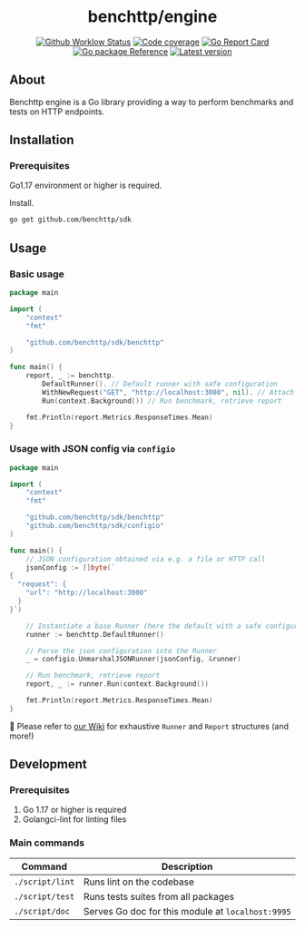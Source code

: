 <h1 align="center">benchttp/engine</h1>

<p align="center">
  <a href="https://github.com/benchttp/engine/actions/workflows/ci.yml?query=branch%3Amain">
    <img alt="Github Worklow Status" src="https://img.shields.io/github/actions/workflow/status/benchttp/engine/ci.yml?branch=main"></a>
  <a href="https://codecov.io/gh/benchttp/engine">
    <img alt="Code coverage" src="https://img.shields.io/codecov/c/gh/benchttp/engine?label=coverage"></a>
  <a href="https://goreportcard.com/report/github.com/benchttp/sdk">
    <img alt="Go Report Card" src="https://goreportcard.com/badge/github.com/benchttp/sdk" /></a>
  <br />
  <a href="https://pkg.go.dev/github.com/benchttp/sdk#section-documentation">
    <img alt="Go package Reference" src="https://img.shields.io/badge/pkg-reference-informational?logo=go" /></a>
  <a href="https://github.com/benchttp/sdk/releases">
    <img alt="Latest version" src="https://img.shields.io/github/v/tag/benchttp/engine?label=release"></a>
</p>

## About

Benchttp engine is a Go library providing a way to perform benchmarks and tests
on HTTP endpoints.

## Installation

### Prerequisites

Go1.17 environment or higher is required.

Install.

```txt
go get github.com/benchttp/sdk
```

## Usage

### Basic usage

```go
package main

import (
    "context"
    "fmt"

    "github.com/benchttp/sdk/benchttp"
)

func main() {
    report, _ := benchttp.
        DefaultRunner(). // Default runner with safe configuration
        WithNewRequest("GET", "http://localhost:3000", nil). // Attach request
        Run(context.Background()) // Run benchmark, retrieve report

    fmt.Println(report.Metrics.ResponseTimes.Mean)
}
```

### Usage with JSON config via `configio`

```go
package main

import (
    "context"
    "fmt"

    "github.com/benchttp/sdk/benchttp"
    "github.com/benchttp/sdk/configio"
)

func main() {
    // JSON configuration obtained via e.g. a file or HTTP call
    jsonConfig := []byte(`
{
  "request": {
    "url": "http://localhost:3000"
  }
}`)

    // Instantiate a base Runner (here the default with a safe configuration)
    runner := benchttp.DefaultRunner()

    // Parse the json configuration into the Runner
    _ = configio.UnmarshalJSONRunner(jsonConfig, &runner)

    // Run benchmark, retrieve report
    report, _ := runner.Run(context.Background())

    fmt.Println(report.Metrics.ResponseTimes.Mean)
}
```

📄 Please refer to [our Wiki](https://github.com/benchttp/sdk/wiki/IO-Structures) for exhaustive `Runner` and `Report` structures (and more!)

## Development

### Prerequisites

1. Go 1.17 or higher is required
1. Golangci-lint for linting files

### Main commands

| Command         | Description                                       |
| --------------- | ------------------------------------------------- |
| `./script/lint` | Runs lint on the codebase                         |
| `./script/test` | Runs tests suites from all packages               |
| `./script/doc`  | Serves Go doc for this module at `localhost:9995` |
